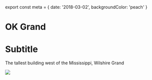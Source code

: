 export const meta = {
  date: '2018-03-02',
  backgroundColor: 'peach'
}

# OK Grand
# Subtitle

The tallest building west of the Mississippi, Wilshire Grand


![](/static/WG_08%402x.png)
